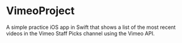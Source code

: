 # VimeoProject
A simple practice iOS app in Swift that shows a list of the most recent videos in the Vimeo Staff Picks channel using the Vimeo API.
